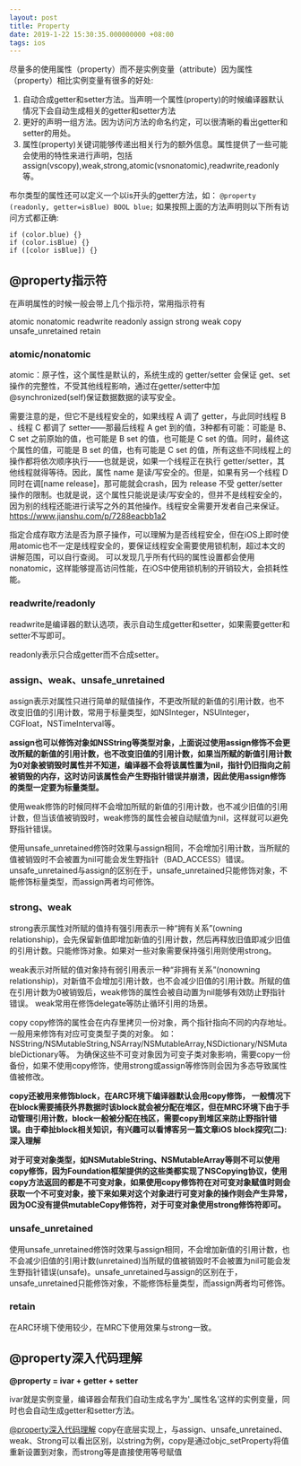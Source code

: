 ```yaml
---
layout: post
title: Property
date: 2019-1-22 15:30:35.000000000 +08:00
tags: ios
---
```


尽量多的使用属性（property）而不是实例变量（attribute）因为属性（property）相比实例变量有很多的好处:

1. 自动合成getter和setter方法。当声明一个属性(property)的时候编译器默认情况下会自动生成相关的getter和setter方法
2. 更好的声明一组方法。因为访问方法的命名约定，可以很清晰的看出getter和setter的用处。
3. 属性(property)关键词能够传递出相关行为的额外信息。属性提供了一些可能会使用的特性来进行声明，包括assign(vscopy),weak,strong,atomic(vsnonatomic),readwrite,readonly等。

布尔类型的属性还可以定义一个以is开头的getter方法，如：
`@property (readonly, getter=isBlue) BOOL blue;`
如果按照上面的方法声明则以下所有访问方式都正确:
```
if (color.blue) {}
if (color.isBlue) {}
if ([color isBlue]) {}
```

## @property指示符
在声明属性的时候一般会带上几个指示符，常用指示符有

atomic nonatomic
readwrite readonly
assign
strong
weak
copy
unsafe_unretained
retain

### atomic/nonatomic

atomic：原子性，这个属性是默认的，系统生成的 getter/setter 会保证 get、set 操作的完整性，不受其他线程影响，通过在getter/setter中加@synchronized(self)保证数据数据的读写安全。

需要注意的是，但它不是线程安全的，如果线程 A 调了 getter，与此同时线程 B 、线程 C 都调了 setter——那最后线程 A get 到的值，3种都有可能：可能是 B、C set 之前原始的值，也可能是 B set 的值，也可能是 C set 的值。同时，最终这个属性的值，可能是 B set 的值，也有可能是 C set 的值，所有这些不同线程上的操作都将依次顺序执行——也就是说，如果一个线程正在执行 getter/setter，其他线程就得等待。因此，属性 name 是读/写安全的。但是，如果有另一个线程 D 同时在调[name release]，那可能就会crash，因为 release 不受 getter/setter 操作的限制。也就是说，这个属性只能说是读/写安全的，但并不是线程安全的，因为别的线程还能进行读写之外的其他操作。线程安全需要开发者自己来保证。https://www.jianshu.com/p/7288eacbb1a2


指定合成存取方法是否为原子操作，可以理解为是否线程安全，但在iOS上即时使用atomic也不一定是线程安全的，要保证线程安全需要使用锁机制，超过本文的讲解范围，可以自行查阅。
可以发现几乎所有代码的属性设置都会使用nonatomic，这样能够提高访问性能，在iOS中使用锁机制的开销较大，会损耗性能。

### readwrite/readonly

readwrite是编译器的默认选项，表示自动生成getter和setter，如果需要getter和setter不写即可。

readonly表示只合成getter而不合成setter。

### assign、weak、unsafe_unretained

assign表示对属性只进行简单的赋值操作，不更改所赋的新值的引用计数，也不改变旧值的引用计数，常用于标量类型，如NSInteger，NSUInteger，CGFloat，NSTimeInterval等。

**assign也可以修饰对象如NSString等类型对象，上面说过使用assign修饰不会更改所赋的新值的引用计数，也不改变旧值的引用计数，如果当所赋的新值引用计数为0对象被销毁时属性并不知道，编译器不会将该属性置为nil，指针仍旧指向之前被销毁的内存，这时访问该属性会产生野指针错误并崩溃，因此使用assign修饰的类型一定要为标量类型。**

使用weak修饰的时候同样不会增加所赋的新值的引用计数，也不减少旧值的引用计数，但当该值被销毁时，weak修饰的属性会被自动赋值为nil，这样就可以避免野指针错误。

使用unsafe_unretained修饰时效果与assign相同，不会增加引用计数，当所赋的值被销毁时不会被置为nil可能会发生野指针（BAD_ACCESS）错误。unsafe_unretained与assign的区别在于，unsafe_unretained只能修饰对象，不能修饰标量类型，而assign两者均可修饰。

### strong、weak

strong表示属性对所赋的值持有强引用表示一种“拥有关系”(owning relationship)，会先保留新值即增加新值的引用计数，然后再释放旧值即减少旧值的引用计数。只能修饰对象。如果对一些对象需要保持强引用则使用strong。

weak表示对所赋的值对象持有弱引用表示一种“非拥有关系”(nonowning relationship)，对新值不会增加引用计数，也不会减少旧值的引用计数。所赋的值在引用计数为0被销毁后，weak修饰的属性会被自动置为nil能够有效防止野指针错误。
weak常用在修饰delegate等防止循环引用的场景。

copy
copy修饰的属性会在内存里拷贝一份对象，两个指针指向不同的内存地址。
一般用来修饰有对应可变类型子类的对象。
如：NSString/NSMutableString,NSArray/NSMutableArray,NSDictionary/NSMutableDictionary等。
为确保这些不可变对象因为可变子类对象影响，需要copy一份备份，如果不使用copy修饰，使用strong或assign等修饰则会因为多态导致属性值被修改。

**copy还被用来修饰block，在ARC环境下编译器默认会用copy修饰， 一般情况下在block需要捕获外界数据时该block就会被分配在堆区，但在MRC环境下由于手动管理引用计数，block一般被分配在栈区，需要copy到堆区来防止野指针错误。由于牵扯block相关知识，有兴趣可以看博客另一篇文章iOS block探究(二): 深入理解**

**对于可变对象类型，如NSMutableString、NSMutableArray等则不可以使用copy修饰，因为Foundation框架提供的这些类都实现了NSCopying协议，使用copy方法返回的都是不可变对象，如果使用copy修饰符在对可变对象赋值时则会获取一个不可变对象，接下来如果对这个对象进行可变对象的操作则会产生异常，因为OC没有提供mutableCopy修饰符，对于可变对象使用strong修饰符即可。**

### unsafe_unretained
使用unsafe_unretained修饰时效果与assign相同，不会增加新值的引用计数，也不会减少旧值的引用计数(unretained)当所赋的值被销毁时不会被置为nil可能会发生野指针错误(unsafe)。unsafe_unretained与assign的区别在于，unsafe_unretained只能修饰对象，不能修饰标量类型，而assign两者均可修饰。

### retain
在ARC环境下使用较少，在MRC下使用效果与strong一致。

## @property深入代码理解


**@property = ivar + getter + setter**

ivar就是实例变量，编译器会帮我们自动生成名字为'_属性名'这样的实例变量，同时也会自动生成getter和setter方法。

[@property深入代码理解](https://www.jianshu.com/p/44d12884e24e)
copy在底层实现上，与assign、unsafe_unretained、weak、Strong可以看出区别，以string为例，copy是通过objc_setProperty将值重新设置到对象，而strong等是直接使用等号赋值